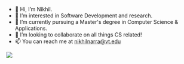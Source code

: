 - 👋 Hi, I’m Nikhil.
- 👀 I’m interested in Software Development and research.
- 🌱 I’m currently pursuing a Master's degree in Computer Science & Applications.
- 💞️ I’m looking to collaborate on all things CS related!
- 📫 You can reach me at nikhilnarra@vt.edu


[![](https://visitcount.itsvg.in/api?id=niknarra&label=Views&color=10&icon=5&pretty=true)](https://visitcount.itsvg.in)

<!---
niknarra/niknarra is a ✨ special ✨ repository because its `README.md` (this file) appears on your GitHub profile.
You can click the Preview link to take a look at your changes.
--->
